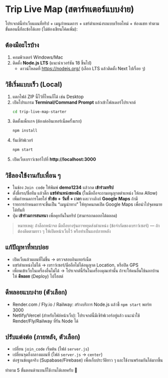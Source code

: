 # Trip Live Map (สตาร์ทเตอร์แบบง่าย)

โปรเจกต์นี้ทำเว็บแผนที่ทริป + เมนูกำหนดการ + แชร์ตำแหน่งรถแบบเรียลไทม์ + ห้องแชท
ทำตามขั้นตอนนี้ทีละข้อได้เลย (ไม่ต้องเขียนโค้ดเพิ่ม):

## ต้องมีอะไรบ้าง
1) คอมพิวเตอร์ Windows/Mac
2) ติดตั้ง **Node.js LTS** (แนะนำเวอร์ชัน 18 ขึ้นไป)
   - ดาวน์โหลดที่ https://nodejs.org/ (เลือก LTS แล้วติดตั้ง Next ไปเรื่อย ๆ)

## วิธีเริ่มแบบเร็ว (Local)
1) แตกไฟล์ ZIP นี้ไว้ที่ไหนก็ได้ เช่น Desktop
2) เปิดโปรแกรม **Terminal/Command Prompt** แล้วเข้าโฟลเดอร์โปรเจกต์
   ```bash
   cd trip-live-map-starter
   ```
3) ติดตั้งแพ็กเกจ (ต้องต่ออินเทอร์เน็ตครั้งแรก)
   ```bash
   npm install
   ```
4) รันเซิร์ฟเวอร์
   ```bash
   npm start
   ```
5) เปิดเว็บเบราว์เซอร์ไปที่ **http://localhost:3000**

## วิธีลองใช้งานกับเพื่อน ๆ
- ในช่อง `Join code` ให้พิมพ์ **demo1234** แล้วกด **เข้าร่วมทริป**
- ตั้งชื่อรถ/ชื่อทีม แล้วติ๊ก **แชร์ตำแหน่งของฉัน** (ในมือถือจะถามอนุญาตตำแหน่ง ให้กด Allow)
- เพิ่มกำหนดการโดยใส่ **หัวข้อ + วันที่ + เวลา** และวางลิงก์ **Google Maps** ถ้ามี
- รายการกำหนดการจะขึ้นเป็น “เมนูนําทาง” ให้ทุกคนกดเปิด Google Maps เพื่อนําไปจุดหมายได้ทันที
- ปุ่ม **เข้าร่วมการสนทนา** เพื่อคุยกันในทริป (สามารถกดออกได้ตลอด)

> หมายเหตุ: ถ้าล็อกหน้าจอ มือถือบางรุ่นอาจหยุดส่งตำแหน่ง (ข้อจำกัดของเบราว์เซอร์) — ถ้าต้องติดตามยาว ๆ ให้เปิดหน้าเว็บไว้ หรือทำเป็นแอปภายหลัง

## แก้ปัญหาที่พบบ่อย
- เปิดเว็บแล้วแผนที่ไม่ขึ้น → ตรวจสอบอินเทอร์เน็ต
- แชร์ตำแหน่งไม่ได้ → เบราว์เซอร์/มือถือไม่ได้อนุญาต Location, หรือปิด GPS
- เพื่อนเข้าเว็บในเครื่องอื่นไม่ได้ → โปรเจกต์นี้รันในเครื่องคุณเท่านั้น ถ้าจะให้คนอื่นใช้นอกบ้าน ให้ **ดีพลอย** (Deploy) ไปโฮสต์

## ดีพลอยแบบง่าย (ตัวเลือก)
- Render.com / Fly.io / Railway: สร้างบริการ Node.js แล้วชี้ `npm start` พอร์ท 3000
- Netlify/Vercel (สำหรับไฟล์หน้าเว็บ): โปรเจกต์นี้มีเซิร์ฟเวอร์อยู่แล้ว แนะนำใช้ Render/Fly/Railway ที่รัน Node ได้

## ปรับแต่งต่อ (ภายหลัง, ตัวเลือก)
- เปลี่ยน `join_code` เริ่มต้น (ไฟล์ `server.js`)
- เปลี่ยนจุดกึ่งกลางแผนที่ (ไฟล์ `server.js` → `center`)
- ต่อฐานข้อมูลจริง (Supabase/Firebase) เพื่อเก็บประวัติยาว ๆ และใช้งานพร้อมกันได้มากขึ้น

ทำตาม 5 ขั้นตอนด้านบนก็ใช้งานได้เลยครับ 🎉